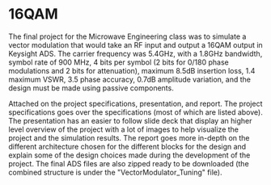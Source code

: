 # 16QAM
The final project for the Microwave Engineering class was to simulate a vector modulation that would take an RF input and output a 16QAM output in Keysight ADS.  The carrier frequency was 5.4GHz, with a 1.8GHz bandwidth, symbol rate of 900 MHz, 4 bits per symbol (2 bits for 0/180 phase modulations and 2 bits for attenuation), maximum 8.5dB insertion loss, 1.4 maximum VSWR, 3.5 phase accuracy, 0.7dB amplitude variation, and the design must be made using passive components. 

Attached on the project specifications, presentation, and report. The project specifications goes over the specifications (most of which are listed above). The presentation has an easier to follow slide deck that display an higher level overview of the project with a lot of images to help visualize the project and the simulation results. The report goes more in-depth on the different architecture chosen for the different blocks for the design and explain some of the design choices made during the development of the project. The final ADS files are also zipped ready to be downloaded (the combined structure is under the "VectorModulator_Tuning" file).